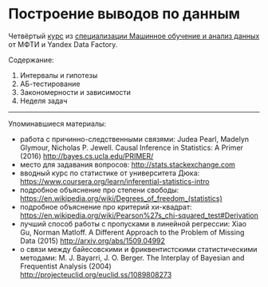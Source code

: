 # Построение выводов по данным

Четвёртый [курс](https://www.coursera.org/learn/stats-for-data-analysis/) из [специализации Машинное обучение и анализ данных](https://www.coursera.org/specializations/mashinnoye-obucheniye) от МФТИ и Yandex Data Factory.

Содержание:

1. Интервалы и гипотезы
2. АБ-тестирование
3. Закономерности и зависимости
4. Неделя задач

---------

Упоминавшиеся материалы:

* работа с причинно-следственными связями: Judea Pearl, Madelyn Glymour, Nicholas P. Jewell. Causal Inference in Statistics: A Primer (2016) http://bayes.cs.ucla.edu/PRIMER/
* место для задавания вопросов: http://stats.stackexchange.com
* вводный курс по статистике от университета Дюка: https://www.coursera.org/learn/inferential-statistics-intro
* подробное объяснение про степени свободы: https://en.wikipedia.org/wiki/Degrees_of_freedom_(statistics)
* подробное объяснение про критерий хи-квадрат: https://en.wikipedia.org/wiki/Pearson%27s_chi-squared_test#Derivation
* лучший способ работы с пропусками в линейной регрессии: Xiao Gu, Norman Matloff. A Different Approach to the Problem of Missing Data (2015) http://arxiv.org/abs/1509.04992
* о связи между байесовскими и фриквентистскими статистическими методами: M. J. Bayarri, J. O. Berger. The Interplay of Bayesian and Frequentist Analysis (2004) http://projecteuclid.org/euclid.ss/1089808273
